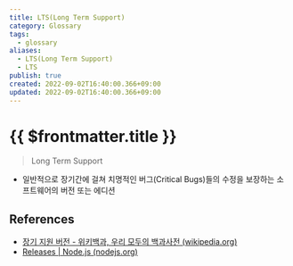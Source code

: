```yaml
---
title: LTS(Long Term Support)
category: Glossary
tags:
  - glossary
aliases:
  - LTS(Long Term Support)
  - LTS
publish: true
created: 2022-09-02T16:40:00.366+09:00
updated: 2022-09-02T16:40:00.366+09:00
---
```


# {{ $frontmatter.title }}

> Long Term Support

- 일반적으로 장기간에 걸쳐 치명적인 버그(Critical Bugs)들의 수정을 보장하는 소프트웨어의 버전 또는 에디션

## References

- [장기 지원 버전 - 위키백과, 우리 모두의 백과사전 (wikipedia.org)](https://ko.wikipedia.org/wiki/%EC%9E%A5%EA%B8%B0_%EC%A7%80%EC%9B%90_%EB%B2%84%EC%A0%84)
- [Releases | Node.js (nodejs.org)](https://nodejs.org/en/about/releases/)
